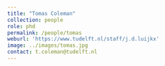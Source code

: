 ```yaml
---
title: "Tomas Coleman"
collection: people
role: phd
permalink: /people/tomas
weburl: 'https://www.tudelft.nl/staff/j.d.luijkx'
image: ../images/tomas.jpg
contact: t.coleman@tudelft.nl
---
```

